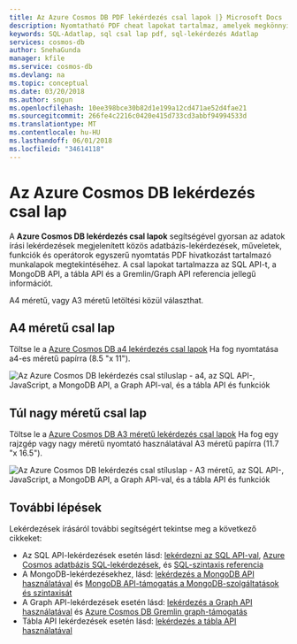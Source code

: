 ```yaml
---
title: Az Azure Cosmos DB PDF lekérdezés csal lapok |} Microsoft Docs
description: Nyomtatható PDF cheat lapokat tartalmaz, amelyek megkönnyítik az Azure Cosmos DB SQL, MongoDB, diagram és táblázat API-k segítségével az adatok lekérdezése
keywords: SQL-Adatlap, sql csal lap pdf, sql-lekérdezés Adatlap
services: cosmos-db
author: SnehaGunda
manager: kfile
ms.service: cosmos-db
ms.devlang: na
ms.topic: conceptual
ms.date: 03/20/2018
ms.author: sngun
ms.openlocfilehash: 10ee398bce30b82d1e199a12cd471ae52d4fae21
ms.sourcegitcommit: 266fe4c2216c0420e415d733cd3abbf94994533d
ms.translationtype: MT
ms.contentlocale: hu-HU
ms.lasthandoff: 06/01/2018
ms.locfileid: "34614118"
---
```

# <a name="azure-cosmos-db-query-cheat-sheets"></a>Az Azure Cosmos DB lekérdezés csal lap

A **Azure Cosmos DB lekérdezés csal lapok** segítségével gyorsan az adatok írási lekérdezések megjelenített közös adatbázis-lekérdezések, műveletek, funkciók és operátorok egyszerű nyomtatás PDF hivatkozást tartalmazó munkalapok megtekintéséhez. A csal lapokat tartalmazza az SQL API-t, a MongoDB API, a tábla API és a Gremlin/Graph API referencia jellegű információt. 

A4 méretű, vagy A3 méretű letöltési közül választhat. 

## <a name="letter-sized-cheat-sheets"></a>A4 méretű csal lap

Töltse le a [Azure Cosmos DB a4 lekérdezés csal lapok](http://go.microsoft.com/fwlink/?LinkId=623215) Ha fog nyomtatása a4-es méretű papírra (8.5 "x 11").

![Az Azure Cosmos DB lekérdezés csal stíluslap - a4, az SQL API-, JavaScript, a MongoDB API, a Graph API-val, és a tábla API és funkciók](./media/query-cheat-sheet/azure-cosmos-db-cheat-sheet-letter.png)

## <a name="oversized-cheat-sheets"></a>Túl nagy méretű csal lap
Töltse le a [Azure Cosmos DB A3 méretű lekérdezés csal lapok](https://go.microsoft.com/fwlink/?linkid=870413) Ha fog egy rajzgép vagy nagy méretű nyomtató használatával A3 méretű papírra (11.7 "x 16.5").

![Az Azure Cosmos DB lekérdezés csal stíluslap - A3 méretű, az SQL API-, JavaScript, a MongoDB API, a Graph API-val, és a tábla API és funkciók](./media/query-cheat-sheet/azure-cosmos-db-cheat-sheet-a3.png)

## <a name="next-steps"></a>További lépések
Lekérdezések írásáról további segítségért tekintse meg a következő cikkeket:
* Az SQL API-lekérdezések esetén lásd: [lekérdezni az SQL API-val](tutorial-query-sql-api.md), [Azure Cosmos adatbázis SQL-lekérdezések](sql-api-sql-query.md), és [SQL-szintaxis referencia](sql-api-sql-query-reference.md)
* A MongoDB-lekérdezésekhez, lásd: [lekérdezés a MongoDB API használatával](tutorial-query-mongodb.md) és [MongoDB API-támogatás a MongoDB-szolgáltatások és szintaxisát](mongodb-feature-support.md)
* A Graph API-lekérdezések esetén lásd: [lekérdezés a Graph API használatával](tutorial-query-graph.md) és [Azure Cosmos DB Gremlin graph-támogatás](gremlin-support.md)
* Tábla API lekérdezések esetén lásd: [lekérdezés a tábla API használatával](tutorial-query-table.md)



